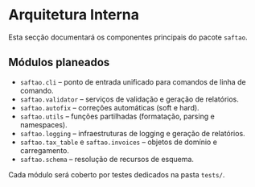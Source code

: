 # Arquitetura Interna

Esta secção documentará os componentes principais do pacote `saftao`.

## Módulos planeados

- `saftao.cli` – ponto de entrada unificado para comandos de linha de comando.
- `saftao.validator` – serviços de validação e geração de relatórios.
- `saftao.autofix` – correções automáticas (soft e hard).
- `saftao.utils` – funções partilhadas (formatação, parsing e namespaces).
- `saftao.logging` – infraestruturas de logging e geração de relatórios.
- `saftao.tax_table` e `saftao.invoices` – objetos de domínio e carregamento.
- `saftao.schema` – resolução de recursos de esquema.

Cada módulo será coberto por testes dedicados na pasta `tests/`.
